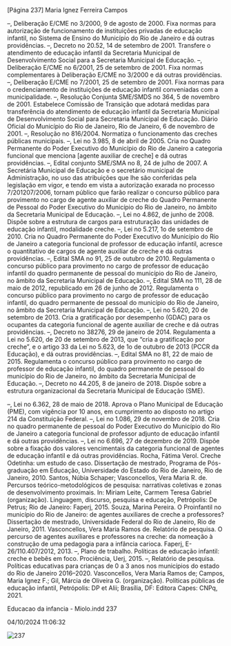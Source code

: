 [Página 237]
Maria Ignez Ferreira Campos

–, Deliberação E/CME no 3/2000, 9 de agosto de 2000. Fixa
normas para autorização de funcionamento de instituições
privadas de educação infantil, no Sistema de Ensino do
Município do Rio de Janeiro e dá outras providências.
–, Decreto no 20.52, 14 de setembro de 2001. Transfere o
atendimento de educação infantil da Secretaria Municipal
de Desenvolvimento Social para a Secretaria Municipal de
Educação.
–, Deliberação E/CME no 6/2001, 25 de setembro de 2001. Fixa
normas complementares à Deliberação E/CME no 3/2000 e
dá outras providências.
–, Deliberação E/CME no 7/2001, 25 de setembro de 2001. Fixa
normas para o credenciamento de instituições de educação
infantil conveniadas com a municipalidade.
–, Resolução Conjunta SME/SMDS no 364, 5 de novembro
de 2001. Estabelece Comissão de Transição que adotará
medidas para transferência do atendimento de educação
infantil da Secretaria Municipal de Desenvolvimento Social
para Secretaria Municipal de Educação. Diário Oficial do
Município do Rio de Janeiro, Rio de Janeiro, 6 de novembro
de 2001.
–, Resolução no 816/2004. Normatiza o funcionamento das
creches públicas municipais.
–, Lei no 3.985, 8 de abril de 2005. Cria no Quadro Permanente
do Poder Executivo do Município do Rio de Janeiro a
categoria funcional que menciona [agente auxiliar de creche]
e dá outras providências.
–, Edital conjunto SME/SMA no 8, 24 de julho de 2007. A
Secretária Municipal de Educação e o secretário municipal de
Administração, no uso das atribuições que lhe são conferidas
pela legislação em vigor, e tendo em vista a autorização
exarada no processo 7/201207/2006, tornam público que
farão realizar o concurso público para provimento no cargo
de agente auxiliar de creche do Quadro Permanente de
Pessoal do Poder Executivo do Município do Rio de Janeiro,
no âmbito da Secretaria Municipal de Educação.
–, Lei no 4.862, de junho de 2008. Dispõe sobre a estrutura de
cargos para estruturação das unidades de educação infantil,
modalidade creche.
–, Lei no 5.217, 1o de setembro de 2010. Cria no Quadro
Permanente do Poder Executivo do Município do Rio de
Janeiro a categoria funcional de professor de educação
infantil, acresce o quantitativo de cargos de agente auxiliar
de creche e dá outras providências.
–, Edital SMA no 91, 25 de outubro de 2010. Regulamenta o
concurso público para provimento no cargo de professor
de educação infantil do quadro permanente de pessoal
do município do Rio de Janeiro, no âmbito da Secretaria
Municipal de Educação.
–, Edital SMA no 111, 28 de maio de 2012, republicado em 26
de junho de 2012. Regulamenta o concurso público para
provimento no cargo de professor de educação infantil,
do quadro permanente de pessoal do município do Rio de
Janeiro, no âmbito da Secretaria Municipal de Educação.
–, Lei no 5.620, 20 de setembro de 2013. Cria a gratificação
por desempenho (GDAC) para os ocupantes da categoria
funcional de agente auxiliar de creche e dá outras
providências.
–, Decreto no 38276, 29 de janeiro de 2014. Regulamenta a Lei
no 5.620, de 20 de setembro de 2013, que “cria a gratificação
por creche”, e o artigo 33 da Lei no 5.623, de 1o de outubro de
2013 (PCCR da Educação), e dá outras providências.
–, Edital SMA no 81, 22 de maio de 2015. Regulamenta o
concurso público para provimento no cargo de professor
de educação infantil, do quadro permanente de pessoal
do município do Rio de Janeiro, no âmbito da Secretaria
Municipal de Educação.
–, Decreto no 44.205, 8 de janeiro de 2018. Dispõe sobre
a estrutura organizacional da Secretaria Municipal de
Educação (SME).

–, Lei no 6.362, 28 de maio de 2018. Aprova o Plano Municipal
de Educação (PME), com vigência por 10 anos, em
cumprimento ao disposto no artigo 214 da Constituição
Federal.
–, Lei no 1.086, 29 de novembro de 2018. Cria no quadro
permanente de pessoal do Poder Executivo do Município do
Rio de Janeiro a categoria funcional de professor adjunto de
educação infantil e dá outras providências.
–, Lei no 6.696, 27 de dezembro de 2019. Dispõe sobre a fixação
dos valores vencimentais da categoria funcional de agentes
de educação infantil e dá outras providências.
Rocha, Fátima Verol. Creche Odetinha: um estudo de caso.
Dissertação de mestrado, Programa de Pós-graduação em
Educação, Universidade do Estado do Rio de Janeiro, Rio de
Janeiro, 2010.
Santos, Núbia Schaper; Vasconcellos, Vera Maria R. de.
Percursos teórico-metodológicos de pesquisa: narrativas
coletivas e zonas de desenvolvimento proximais. In: Miriam
Leite, Carmem Teresa Gabriel (organização). Linguagem,
discurso, pesquisa e educação, Petrópolis: De Petrus; Rio de
Janeiro: Faperj, 2015.
Souza, Marina Pereira. O Proinfantil no município do Rio
de Janeiro: de agentes auxiliares de creche a professores?
Dissertação de mestrado, Universidade Federal do Rio de
Janeiro, Rio de Janeiro, 2011.
Vasconcellos, Vera Maria Ramos de. Relatório de pesquisa.
O percurso de agentes auxiliares e professores na creche: da
nomeação à construção de uma pedagogia para a infância
carioca. Faperj, E-26/110.407/2012, 2013.
–, Plano de trabalho. Políticas de educação infantil: creche e bebês
em foco. Prociência, Uerj, 2015.
–, Relatório de pesquisa. Políticas educativas para crianças
de 0 a 3 anos nos municípios do estado do Rio de Janeiro
2016–2020.
Vasconcellos, Vera Maria Ramos de; Campos, Maria Ignez F.;
Gil, Márcia de Oliveira G. (organização). Políticas públicas de
educação infantil, Petrópolis: DP et Alii; Brasília, DF: Editora
Capes: CNPq, 2021.


Educacao da infancia - Miolo.indd 237

04/10/2024 11:06:32

![237](./img/page_237-01.jpg)

